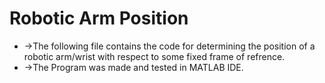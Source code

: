 # Robotic Arm Position
<ul>
 <li>->The following file contains the code for determining the position of a robotic arm/wrist with respect to some fixed frame of refrence.</li>
<li>->The Program was made and tested in MATLAB IDE.</li>
 </ul>
 
